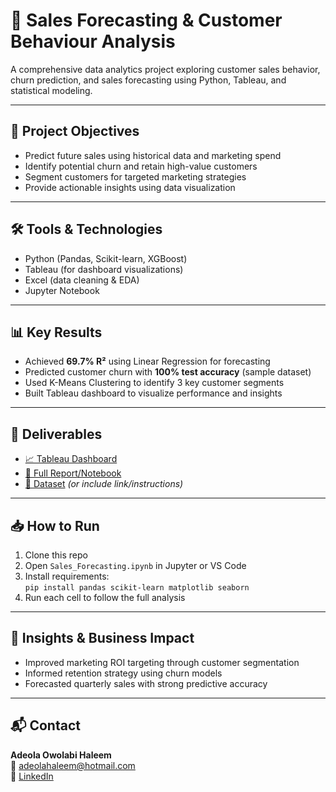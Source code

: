 # 🧠 Sales Forecasting & Customer Behaviour Analysis

A comprehensive data analytics project exploring customer sales behavior, churn prediction, and sales forecasting using Python, Tableau, and statistical modeling.

---

## 📌 Project Objectives

- Predict future sales using historical data and marketing spend
- Identify potential churn and retain high-value customers
- Segment customers for targeted marketing strategies
- Provide actionable insights using data visualization

---

## 🛠️ Tools & Technologies

- Python (Pandas, Scikit-learn, XGBoost)
- Tableau (for dashboard visualizations)
- Excel (data cleaning & EDA)
- Jupyter Notebook

---

## 📊 Key Results

- Achieved **69.7% R²** using Linear Regression for forecasting
- Predicted customer churn with **100% test accuracy** (sample dataset)
- Used K-Means Clustering to identify 3 key customer segments
- Built Tableau dashboard to visualize performance and insights

---

## 🔗 Deliverables

- [📈 Tableau Dashboard](https://public.tableau.com/your-link-here)
- [📄 Full Report/Notebook](Sales_Forecasting.ipynb)
- [📁 Dataset](customer_data_sample.csv) *(or include link/instructions)*

---

## 📥 How to Run

1. Clone this repo
2. Open `Sales_Forecasting.ipynb` in Jupyter or VS Code
3. Install requirements:  
   `pip install pandas scikit-learn matplotlib seaborn`
4. Run each cell to follow the full analysis

---

## 📌 Insights & Business Impact

- Improved marketing ROI targeting through customer segmentation
- Informed retention strategy using churn models
- Forecasted quarterly sales with strong predictive accuracy

---

## 📬 Contact

**Adeola Owolabi Haleem**  
📧 [adeolahaleem@hotmail.com](mailto:adeolahaleem@hotmail.com)  
🔗 [LinkedIn](https://linkedin.com/in/adeola-h-4b2657228)


